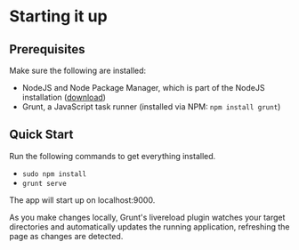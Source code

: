Starting it up
==============

Prerequisites
-------------
Make sure the following are installed:

  * NodeJS and Node Package Manager, which is part of the NodeJS installation ([download](http://nodejs.org/download/))
  * Grunt, a JavaScript task runner (installed via NPM: ```npm install grunt```)


Quick Start
-----------
Run the following commands to get everything installed.
  
  * ```sudo npm install```
  * ```grunt serve```

The app will start up on localhost:9000.

As you make changes locally, Grunt's livereload plugin watches your target directories and automatically updates
the running application, refreshing the page as changes are detected.
